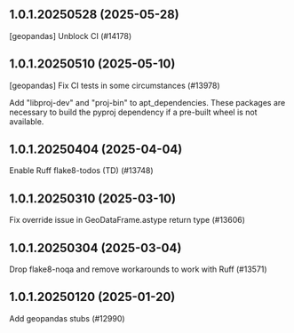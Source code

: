 ## 1.0.1.20250528 (2025-05-28)

[geopandas] Unblock CI (#14178)

## 1.0.1.20250510 (2025-05-10)

[geopandas] Fix CI tests in some circumstances (#13978)

Add "libproj-dev" and "proj-bin" to apt_dependencies.
These packages are necessary to build the pyproj
dependency if a pre-built wheel is not available.

## 1.0.1.20250404 (2025-04-04)

Enable Ruff flake8-todos (TD) (#13748)

## 1.0.1.20250310 (2025-03-10)

Fix override issue in GeoDataFrame.astype return type (#13606)

## 1.0.1.20250304 (2025-03-04)

Drop flake8-noqa and remove workarounds to work with Ruff (#13571)

## 1.0.1.20250120 (2025-01-20)

Add geopandas stubs (#12990)

